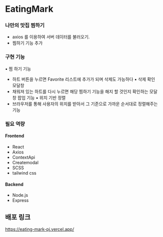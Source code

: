 # EatingMark

### 나만의 맛집 찜하기
- axios 를 이용하여 서버 데이터를 불러오기.
- 찜하기 기능 추가

### 구현 기능
▪️ 찜 하기 기능
  - 하트 버튼을 누르면 Favorite 리스트에 추가가 되며 삭제도 가능하다
▪️ 삭제 확인 모달창
  - 채워져 있는 하트를 다시 누르면 해당 찜하기 기능을 해지 할 것인지 확인하는 모달창 팝업 기능
▪️ 위치 기반 정렬
  - 브라우저를 통해 사용자의 위치를 받아서 그 기준으로 가까운 순서대로 정렬해주는 기능

### 필요 역량

#### Frontend
- React
- Axios
- ContextApi
- Createmodal
- SCSS
- tailwind css

#### Backend
- Node.js
- Express



## 배포 링크
https://eating-mark-pj.vercel.app/
